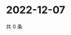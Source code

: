 # 2022-12-07

共 0 条

<!-- BEGIN WEIBO -->
<!-- 最后更新时间 Wed Dec 07 2022 19:11:59 GMT+0800 (China Standard Time) -->

<!-- END WEIBO -->
